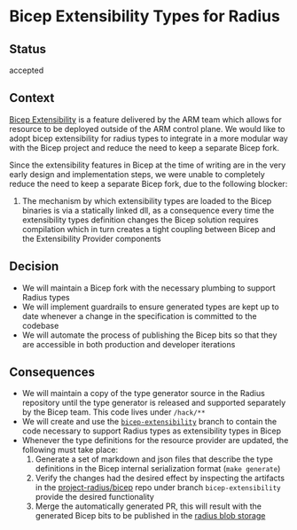 # Bicep Extensibility Types for Radius

## Status

accepted

## Context

[Bicep Extensibility](https://github.com/Azure/bicep/issues/3565) is a feature delivered by the ARM team which allows for resource to be deployed outside of the ARM control plane. We would like to adopt bicep extensibility for radius types to integrate in a more modular way with the Bicep project and reduce the need to keep a separate Bicep fork.

Since the extensibility features in Bicep at the time of writing are in the very early design and implementation steps, we were unable to completely reduce the need to keep a separate Bicep fork, due to the following blocker:

1. The mechanism by which extensibility types are loaded to the Bicep binaries is via a statically linked dll, as a consequence every time the extensibility types definition changes the Bicep solution requires compilation which in turn creates a tight coupling between Bicep and the Extensibility Provider components

## Decision

* We will maintain a Bicep fork with the necessary plumbing to support Radius types
* We will implement guardrails to ensure generated types are kept up to date whenever a change in the specification is committed to the codebase
* We will automate the process of publishing the Bicep bits so that they are accessible in both production and developer iterations

## Consequences

* We will maintain a copy of the type generator source in the Radius repository until the type generator is released and supported separately by the Bicep team. This code lives under `/hack/**`
* We will create and use the [`bicep-extensibility`](https://github.com/project-radius/bicep/tree/bicep-extensibility) branch to contain the code necessary to support Radius types as extensibility types in Bicep
* Whenever the type definitions for the resource provider are updated, the following must take place:
    1. Generate a set of markdown and json files that describe the type definitions in the Bicep internal serialization format (`make generate`)
    1. Verify the changes had the desired effect by inspecting the artifacts in the [project-radius/bicep](https://github.com/project-radius/bicep/tree/bicep-extensibility) repo under branch `bicep-extensibility` provide the desired functionality
    1. Merge the automatically generated PR, this will result with the generated Bicep bits to be published in the [radius blob storage](https://radiuspublic.blob.core.windows.net)
